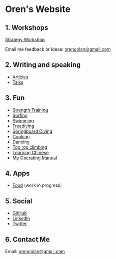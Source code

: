 <!-- numbers -->

# Oren's Website

## 1. Workshops

[Strategy Workshop](strategy/)

Email me feedback or ideas: <orengolan@gmail.com>

## 2. Writing and speaking
* [Articles](articles/)
* [Talks](talks/)

## 3. Fun
* [Strength Training](strength-training/)
* [Surfing](surf/)
* [Swimming](swim/)
* [Freediving](freediving/)
* [Springboard Diving](springboard-diving/)
* [Cooking](cook/)
* [Dancing](dance/)
* [Top rop climbing](top-rope/)
* [Learning Chinese](chinese/)
* [My Operating Manual](operating-manual/)

## 4. Apps
* [Food](https://oren.github.io/food/) (work in progress)

## 5. Social

* [GitHub](https://www.github.com/oren)
* [LinkedIn](https://www.linkedin.com/in/orengolan)
* [Twitter](https://www.twitter.com/oreng)

## 6. Contact Me
Email: <orengolan@gmail.com>
